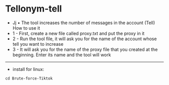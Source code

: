 # Tellonym-tell
- Jj
• The tool increases the number of messages in the account (Tell)
How to use it
- 1 - First, create a new file called proxy.txt and put the proxy in it
- 2 - Run the tool file, it will ask you for the name of the account whose tell you want to increase
- 3 - It will ask you for the name of the proxy file that you created at the beginning. Enter its name and the tool will work
---------------
- install for linux:
<!--START_SECTION:waka-->
```
cd Brute-force-Tiktok
```
<!--END_SECTION:waka-->
